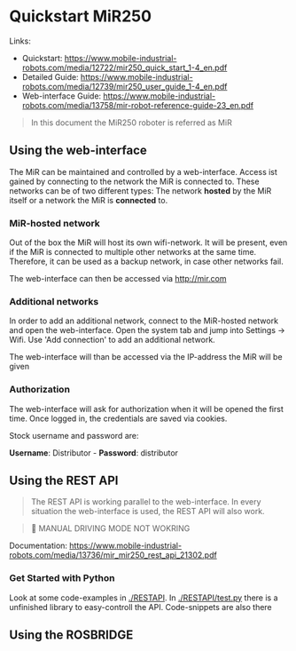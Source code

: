 # Quickstart MiR250

Links:

- Quickstart: https://www.mobile-industrial-robots.com/media/12722/mir250_quick_start_1-4_en.pdf
- Detailed Guide: https://www.mobile-industrial-robots.com/media/12739/mir250_user_guide_1-4_en.pdf
- Web-interface Guide: https://www.mobile-industrial-robots.com/media/13758/mir-robot-reference-guide-23_en.pdf

> In this document the MiR250 roboter is referred as MiR

## Using the web-interface

The MiR can be maintained and controlled by a web-interface. Access ist gained by connecting to the network the MiR is
connected to. These networks can be of two different types: The network **hosted** by the MiR itself or a network the
MiR is **connected** to.

### MiR-hosted network
Out of the box the MiR will host its own wifi-network. It will be present, even if the MiR is connected to multiple
other networks at the same time. Therefore, it can be used as a backup network, in case other networks fail.

The web-interface can then be accessed via http://mir.com

### Additional networks 
In order to add an additional network, connect to the MiR-hosted network and open the web-interface. Open the system tab and jump into Settings -> Wifi. Use 'Add connection' to add an additional network.

The web-interface will than be accessed via the IP-address the MiR will be given

### Authorization
The web-interface will ask for authorization when it will be opened the first time. Once logged in, the credentials are saved via cookies.

Stock username and password are:

**Username**: Distributor -  **Password**: distributor

## Using the REST API

> The REST API is working parallel to the web-interface. In every situation the web-interface is used, the REST API will also work.

> 🚨  MANUAL DRIVING MODE NOT WOKRING 

Documentation: https://www.mobile-industrial-robots.com/media/13736/mir_mir250_rest_api_21302.pdf

### Get Started with Python

Look at some code-examples in [./RESTAPI](./RESTAPI). In [./RESTAPI/test.py](./RESTAPI/test.py) there is a unfinished library to easy-controll the API. Code-snippets are also there

## Using the ROSBRIDGE